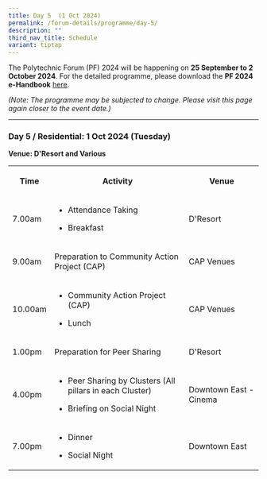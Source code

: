 ```yaml
---
title: Day 5  (1 Oct 2024)
permalink: /forum-details/programme/day-5/
description: ""
third_nav_title: Schedule
variant: tiptap
---
```

<p>The Polytechnic Forum (PF) 2024 will be happening on <strong>25 September to 2 October 2024</strong>.
For the detailed programme, please download the&nbsp;<strong>PF 2024 e-Handbook</strong> 
<a href="/files/pf%202023%20-%20e-handbook%20(updated%209%20sep).pdf" rel="noopener noreferrer nofollow" target="_blank">here</a>.</p>
<p><em>(Note: The programme may be subjected to change. Please visit this page again closer to the event date.)</em>
</p>
<hr>
<h3><strong>Day 5 / Residential: 1 Oct 2024 (Tuesday)</strong></h3>
<p><strong>Venue: D'Resort and Various</strong>
</p>
<table style="minWidth: 75px">
<colgroup>
<col>
<col>
<col>
</colgroup>
<tbody>
<tr>
<th rowspan="1" colspan="1">
<p>Time</p>
</th>
<th rowspan="1" colspan="1">
<p>Activity</p>
</th>
<th rowspan="1" colspan="1">
<p>Venue</p>
</th>
</tr>
<tr>
<td rowspan="1" colspan="1">
<p>7.00am</p>
</td>
<td rowspan="1" colspan="1">
<ul data-tight="true" class="tight">
<li>
<p>Attendance Taking</p>
</li>
<li>
<p>Breakfast</p>
</li>
</ul>
</td>
<td rowspan="1" colspan="1">
<p>D'Resort</p>
</td>
</tr>
<tr>
<td rowspan="1" colspan="1">
<p>9.00am</p>
</td>
<td rowspan="1" colspan="1">
<p>Preparation to Community Action Project (CAP)</p>
</td>
<td rowspan="1" colspan="1">
<p>CAP Venues</p>
</td>
</tr>
<tr>
<td rowspan="1" colspan="1">
<p>10.00am</p>
</td>
<td rowspan="1" colspan="1">
<ul data-tight="true" class="tight">
<li>
<p>Community Action Project (CAP)</p>
</li>
<li>
<p>Lunch</p>
</li>
</ul>
</td>
<td rowspan="1" colspan="1">
<p>CAP Venues</p>
</td>
</tr>
<tr>
<td rowspan="1" colspan="1">
<p>1.00pm</p>
</td>
<td rowspan="1" colspan="1">
<p>Preparation for Peer Sharing</p>
</td>
<td rowspan="1" colspan="1">
<p>D'Resort</p>
</td>
</tr>
<tr>
<td rowspan="1" colspan="1">
<p>4.00pm</p>
</td>
<td rowspan="1" colspan="1">
<ul data-tight="true" class="tight">
<li>
<p>Peer Sharing by Clusters (All pillars in each Cluster)</p>
</li>
<li>
<p>Briefing on Social Night</p>
</li>
</ul>
</td>
<td rowspan="1" colspan="1">
<p>Downtown East - Cinema</p>
</td>
</tr>
<tr>
<td rowspan="1" colspan="1">
<p>7.00pm</p>
</td>
<td rowspan="1" colspan="1">
<ul data-tight="true" class="tight">
<li>
<p>Dinner</p>
</li>
<li>
<p>Social Night</p>
</li>
</ul>
</td>
<td rowspan="1" colspan="1">
<p>Downtown East</p>
</td>
</tr>
</tbody>
</table>
<p></p>